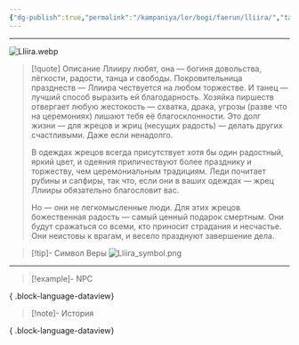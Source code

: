 ```yaml
---
{"dg-publish":true,"permalink":"/kampaniya/lor/bogi/faerun/lliira/","tags":["domain/life"],"created":"2025-01-08T06:42:49.887+03:00","updated":"2025-01-09T10:55:40.258+03:00"}
---
```




<hr></hr>

![Lliira.webp](/img/user/%D0%90%D1%81%D1%81%D0%B5%D1%82%D1%8B/%D0%9B%D0%BE%D1%80/%D0%91%D0%BE%D0%B3%D0%B8/Lliira.webp)



> [!quote] Описание
>Ллииру любят, она — богиня довольства, лёгкости, радости, танца и свободы. Покровительница празднеств — Ллиира чествуется на любом торжестве. И танец — лучший способ выразить ей благодарность. Хозяйка пиршеств отвергает любую жестокость — схватка, драка, угрозы (разве что на церемониях) лишают тебя её благосклонности. Это долг жизни — для жрецов и жриц (несущих радость) — делать других счастливыми. Даже если ненадолго.
>
>В одеждах жрецов всегда присутствует хотя бы один радостный, яркий цвет, и одеяния приличествуют более празднику и торжеству, чем церемониальным традициям. Леди почитает рубины и сапфиры, так что, если они в ваших одеждах — жрец Ллииры обязательно благословит вас.
>
>Но — они не легкомысленные люди. Для этих жрецов божественная радость — самый ценный подарок смертным. Они будут сражаться со всеми, кто приносит страдания и несчастье. Они неистовы к врагам, и весело празднуют завершение дела.



>[!tip]- Символ Веры
>![Lliira_symbol.png](/img/user/%D0%90%D1%81%D1%81%D0%B5%D1%82%D1%8B/%D0%9B%D0%BE%D1%80/%D0%91%D0%BE%D0%B3%D0%B8/%D0%A1%D0%B8%D0%BC%D0%B2%D0%BE%D0%BB/Lliira_symbol.png)

<hr></hr>

> [!example]- NPC
> 
{ .block-language-dataview}


> [!note]- История
>  
{ .block-language-dataview}